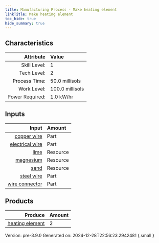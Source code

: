 ```yaml
---
title: Manufacturing Process - Make heating element
linkTitle: Make heating element
toc_hide: true
hide_summary: true
---
```



## Characteristics

| Attribute      | Value |
|--------:|:------|
|Skill Level:|1|
|Tech Level:|2|
|Process Time:|50.0 millisols|
|Work Level:|100.0 millisols|
|Power Required:|1.0 kW/hr|

## Inputs

| Input      | Amount |
|--------:|:------|
|[copper wire](/docs/definitions/part/copper-wire)|Part|1|
|[electrical wire](/docs/definitions/part/electrical-wire)|Part|4|
|[lime](/docs/definitions/resource/lime)|Resource|0.25 kg|
|[magnesium](/docs/definitions/resource/magnesium)|Resource|0.25 kg|
|[sand](/docs/definitions/resource/sand)|Resource|0.25 kg|
|[steel wire](/docs/definitions/part/steel-wire)|Part|1|
|[wire connector](/docs/definitions/part/wire-connector)|Part|4|

## Products


| Produce      | Amount |
|--------:|:------|
|[heating element](/docs/definitions/part/heating-element)|2|


Version: pre-3.9.0 Generated on: 2024-12-28T22:56:23.2942481
{.small }

